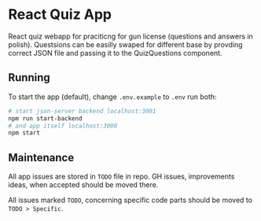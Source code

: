 # React Quiz App

React quiz webapp for praciticng for gun license (questions and answers in polish). Questsions can be easilly swaped for different base by provding correct JSON file and passing it to the QuizQuestions component.

## Running

To start the app (default), change `.env.example` to `.env` run both:

```bash
# start json-server backend localhost:3001
npm run start-backend
# and app itself localhost:3000
npm start
```

## Maintenance

All app issues are stored in `TODO` file in repo. GH issues, improvements ideas, when accepted should be moved there.

All issues marked `TODO`, concerning specific code parts should be moved to `TODO > Specific`.